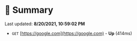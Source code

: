 # 📖 Summary
Last updated: **8/20/2021, 10:59:02 PM**

- `GET` [https://google.com](https://google.com) - **Up** (414ms)

